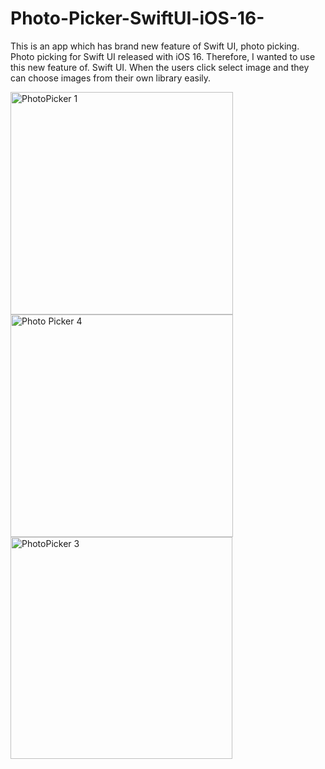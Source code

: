 # Photo-Picker-SwiftUI-iOS-16-
This is an app which has brand new feature of Swift UI, photo picking. Photo picking for Swift UI released with iOS 16. Therefore, I wanted to use this new feature of. Swift UI. When the users click select image and they can choose images from their own library easily. 

<img width="356" alt="PhotoPicker 1" src="https://user-images.githubusercontent.com/92036779/193470273-ed45b27e-0460-4343-897a-c7009706d960.png">
<img width="356" alt="Photo Picker 4" src="https://user-images.githubusercontent.com/92036779/193470423-d6563be6-c898-43c1-b191-72fb31916e22.png">
<img width="355" alt="PhotoPicker 3" src="https://user-images.githubusercontent.com/92036779/193470276-13bc672e-91f8-4f41-a754-ae9ee0886045.png">



